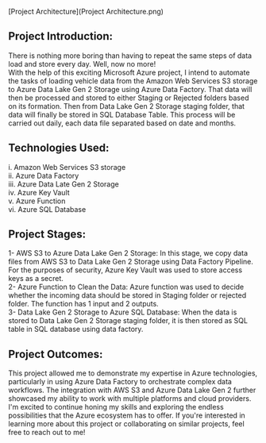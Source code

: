 [Project Architecture](Project Architecture.png)
## Project Introduction:
There is nothing more boring than having to repeat the same steps of data load and store every day. Well, now no more!\
With the help of this exciting Microsoft Azure project, I intend to automate the tasks of loading vehicle data from the Amazon Web Services S3 storage to Azure Data Lake Gen 2 Storage using Azure Data Factory. That data will then be processed and stored to either Staging or Rejected folders based on its formation. Then from Data Lake Gen 2 Storage staging folder, that data will finally be stored in SQL Database Table. This process will be carried out daily, each data file separated based on date and months.
## Technologies Used:
i.	Amazon Web Services S3 storage\
ii.	Azure Data Factory\
iii.	Azure Data Late Gen 2 Storage\
iv.	Azure Key Vault\
v.	Azure Function\
vi.	Azure SQL Database
## Project Stages:
1-	AWS S3 to Azure Data Lake Gen 2 Storage:
In this stage, we copy data files from AWS S3 to Data Lake Gen 2 Storage using Data Factory Pipeline. For the purposes of security, Azure Key Vault was used to store access keys as a secret.\
2-	Azure Function to Clean the Data:
Azure function was used to decide whether the incoming data should be stored in Staging folder or rejected folder. The function has 1 input and 2 outputs.\
3-	Data Lake Gen 2 Storage to Azure SQL Database:
When the data is stored to Data Lake Gen 2 Storage staging folder, it is then stored as SQL table in SQL database using data factory.
## Project Outcomes:
This project allowed me to demonstrate my expertise in Azure technologies, particularly in using Azure Data Factory to orchestrate complex data workflows. The integration with AWS S3 and Azure Data Lake Gen 2 further showcased my ability to work with multiple platforms and cloud providers.\
I'm excited to continue honing my skills and exploring the endless possibilities that the Azure ecosystem has to offer. If you're interested in learning more about this project or collaborating on similar projects, feel free to reach out to me!
